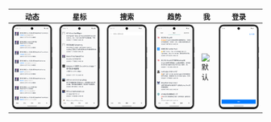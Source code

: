 | 动态                         | 星标                         | 搜索                       | 趋势                         | 我                          | 登录                         |
|----------------------------|----------------------------|--------------------------|----------------------------|----------------------------|----------------------------|
| ![默认](screenshot/动态.png)   | ![默认](screenshot/星标.png)   | ![默认](screenshot/搜索.png) |  ![默认](screenshot/趋势.png)   | ![默认](screenshot/我.png)    | ![默认](screenshot/登录.png)   |
